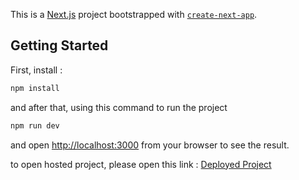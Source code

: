 This is a [Next.js](https://nextjs.org/) project bootstrapped with [`create-next-app`](https://github.com/vercel/next.js/tree/canary/packages/create-next-app).

## Getting Started

First, install :

```bash
npm install
```

and after that, using this command to run the project

```bash
npm run dev
```

and open [http://localhost:3000](http://localhost:3000) from your browser to see the result.

to open hosted project, please open this link : [Deployed Project](https://frontendtest-kohl.vercel.app/)